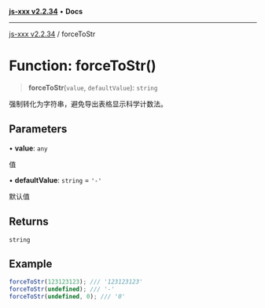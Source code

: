 [**js-xxx v2.2.34**](../README.md) • **Docs**

***

[js-xxx v2.2.34](../README.md) / forceToStr

# Function: forceToStr()

> **forceToStr**(`value`, `defaultValue`): `string`

强制转化为字符串，避免导出表格显示科学计数法。

## Parameters

• **value**: `any`

值

• **defaultValue**: `string` = `'-'`

默认值

## Returns

`string`

## Example

```ts
forceToStr(123123123); /// '123123123'
forceToStr(undefined); /// '-'
forceToStr(undefined, 0); /// '0'
```
